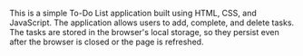 This is a simple To-Do List application built using HTML, CSS, and JavaScript. The application allows users to add, complete, and delete tasks. The tasks are stored in the browser's local storage, so they persist even after the browser is closed or the page is refreshed.

